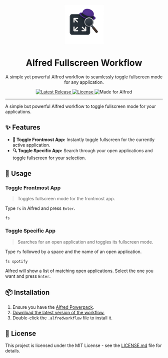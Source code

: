 <div align="center">
  <img src="icon.png" alt="Workflow Icon" width="128">
  <h1>Alfred Fullscreen Workflow</h1>
  <p>A simple yet powerful Alfred workflow to seamlessly toggle fullscreen mode for any application.</p>
  
  <p>
    <a href="https://github.com/Jochem-Groeneweg/alfred-fullscreen/releases/latest">
      <img alt="Latest Release" src="https://img.shields.io/github/v/release/Jochem-Groeneweg/alfred-fullscreen">
    </a>
    <a href="https://github.com/Jochem-Groeneweg/alfred-fullscreen/blob/main/LICENSE.md">
      <img alt="License" src="https://img.shields.io/github/license/Jochem-Groeneweg/alfred-fullscreen">
    </a>
    <img alt="Made for Alfred" src="https://img.shields.io/badge/Made%20for-Alfred-blue.svg">
  </p>
</div>

---

A simple but powerful Alfred workflow to toggle fullscreen mode for your applications.

## ✨ Features

- **🔲 Toggle Frontmost App:** Instantly toggle fullscreen for the currently active application.
- **🔍 Toggle Specific App:** Search through your open applications and toggle fullscreen for your selection.

## 🚀 Usage

### Toggle Frontmost App

> Toggles fullscreen mode for the frontmost app.

Type `fs` in Alfred and press `Enter`.

```
fs
```

### Toggle Specific App

> Searches for an open application and toggles its fullscreen mode.

Type `fs` followed by a space and the name of an open application.

```
fs spotify
```

Alfred will show a list of matching open applications. Select the one you want and press `Enter`.

## 📦 Installation

1.  Ensure you have the [Alfred Powerpack](https://www.alfredapp.com/powerpack/).
2.  [Download the latest version of the workflow.](https://github.com/Jochem-Groeneweg/alfred-fullscreen/releases/latest)
3.  Double-click the `.alfredworkflow` file to install it.

## 📜 License

This project is licensed under the MIT License - see the [LICENSE.md](LICENSE.md) file for details.

